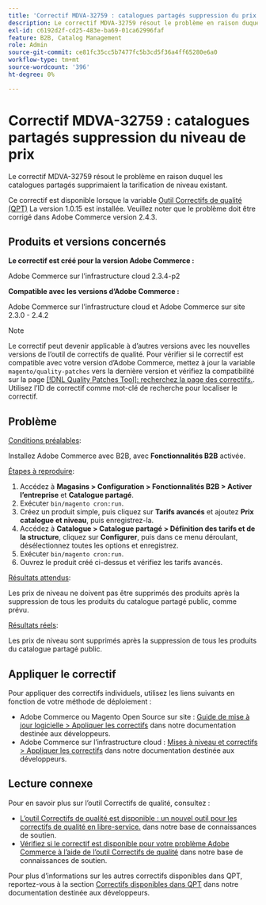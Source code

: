 ```yaml
---
title: 'Correctif MDVA-32759 : catalogues partagés suppression du prix de niveau'
description: Le correctif MDVA-32759 résout le problème en raison duquel les catalogues partagés supprimaient la tarification de niveau existant.
exl-id: c6192d2f-cd25-483e-ba69-01ca62996faf
feature: B2B, Catalog Management
role: Admin
source-git-commit: ce81fc35cc5b7477fc5b3cd5f36a4ff65280e6a0
workflow-type: tm+mt
source-wordcount: '396'
ht-degree: 0%

---
```


# Correctif MDVA-32759 : catalogues partagés suppression du niveau de prix

Le correctif MDVA-32759 résout le problème en raison duquel les catalogues partagés supprimaient la tarification de niveau existant.

Ce correctif est disponible lorsque la variable [Outil Correctifs de qualité (QPT)](https://devdocs.magento.com/guides/v2.4/comp-mgr/patching.html#mqp) La version 1.0.15 est installée. Veuillez noter que le problème doit être corrigé dans Adobe Commerce version 2.4.3.

## Produits et versions concernés

**Le correctif est créé pour la version Adobe Commerce :**

Adobe Commerce sur l’infrastructure cloud 2.3.4-p2

**Compatible avec les versions d’Adobe Commerce :**

Adobe Commerce sur l’infrastructure cloud et Adobe Commerce sur site 2.3.0 - 2.4.2

>[!NOTE]
>
>Le correctif peut devenir applicable à d’autres versions avec les nouvelles versions de l’outil de correctifs de qualité. Pour vérifier si le correctif est compatible avec votre version d’Adobe Commerce, mettez à jour la variable `magento/quality-patches` vers la dernière version et vérifiez la compatibilité sur la page [[!DNL Quality Patches Tool]: recherchez la page des correctifs.](https://devdocs.magento.com/quality-patches/tool.html#patch-grid). Utilisez l’ID de correctif comme mot-clé de recherche pour localiser le correctif.

## Problème

<u>Conditions préalables</u>:

Installez Adobe Commerce avec B2B, avec **Fonctionnalités B2B** activée.

<u>Étapes à reproduire</u>:

1. Accédez à **Magasins > Configuration > Fonctionnalités B2B > Activer l’entreprise** et **Catalogue partagé**.
1. Exécuter `bin/magento cron:run`.
1. Créez un produit simple, puis cliquez sur **Tarifs avancés** et ajoutez **Prix catalogue et niveau**, puis enregistrez-la.
1. Accédez à **Catalogue > Catalogue partagé > Définition des tarifs et de la structure**, cliquez sur **Configurer**, puis dans ce menu déroulant, désélectionnez toutes les options et enregistrez.
1. Exécuter `bin/magento cron:run`.
1. Ouvrez le produit créé ci-dessus et vérifiez les tarifs avancés.

<u>Résultats attendus</u>:

Les prix de niveau ne doivent pas être supprimés des produits après la suppression de tous les produits du catalogue partagé public, comme prévu.

<u>Résultats réels</u>:

Les prix de niveau sont supprimés après la suppression de tous les produits du catalogue partagé public.


## Appliquer le correctif

Pour appliquer des correctifs individuels, utilisez les liens suivants en fonction de votre méthode de déploiement :

* Adobe Commerce ou Magento Open Source sur site : [Guide de mise à jour logicielle > Appliquer les correctifs](https://devdocs.magento.com/guides/v2.4/comp-mgr/patching/mqp.html) dans notre documentation destinée aux développeurs.
* Adobe Commerce sur l’infrastructure cloud : [Mises à niveau et correctifs > Appliquer les correctifs](https://devdocs.magento.com/cloud/project/project-patch.html) dans notre documentation destinée aux développeurs.

## Lecture connexe

Pour en savoir plus sur l’outil Correctifs de qualité, consultez :

* [L’outil Correctifs de qualité est disponible : un nouvel outil pour les correctifs de qualité en libre-service.](/help/announcements/adobe-commerce-announcements/magento-quality-patches-released-new-tool-to-self-serve-quality-patches.md) dans notre base de connaissances de soutien.
* [Vérifiez si le correctif est disponible pour votre problème Adobe Commerce à l’aide de l’outil Correctifs de qualité](/help/support-tools/patches-available-in-qpt-tool/check-patch-for-magento-issue-with-magento-quality-patches.md) dans notre base de connaissances de soutien.

Pour plus d’informations sur les autres correctifs disponibles dans QPT, reportez-vous à la section [Correctifs disponibles dans QPT](https://devdocs.magento.com/quality-patches/tool.html#patch-grid) dans notre documentation destinée aux développeurs.
